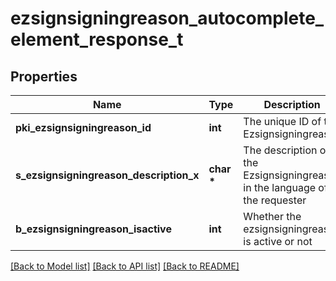 # ezsignsigningreason_autocomplete_element_response_t

## Properties
Name | Type | Description | Notes
------------ | ------------- | ------------- | -------------
**pki_ezsignsigningreason_id** | **int** | The unique ID of the Ezsignsigningreason | 
**s_ezsignsigningreason_description_x** | **char \*** | The description of the Ezsignsigningreason in the language of the requester | 
**b_ezsignsigningreason_isactive** | **int** | Whether the ezsignsigningreason is active or not | 

[[Back to Model list]](../README.md#documentation-for-models) [[Back to API list]](../README.md#documentation-for-api-endpoints) [[Back to README]](../README.md)


